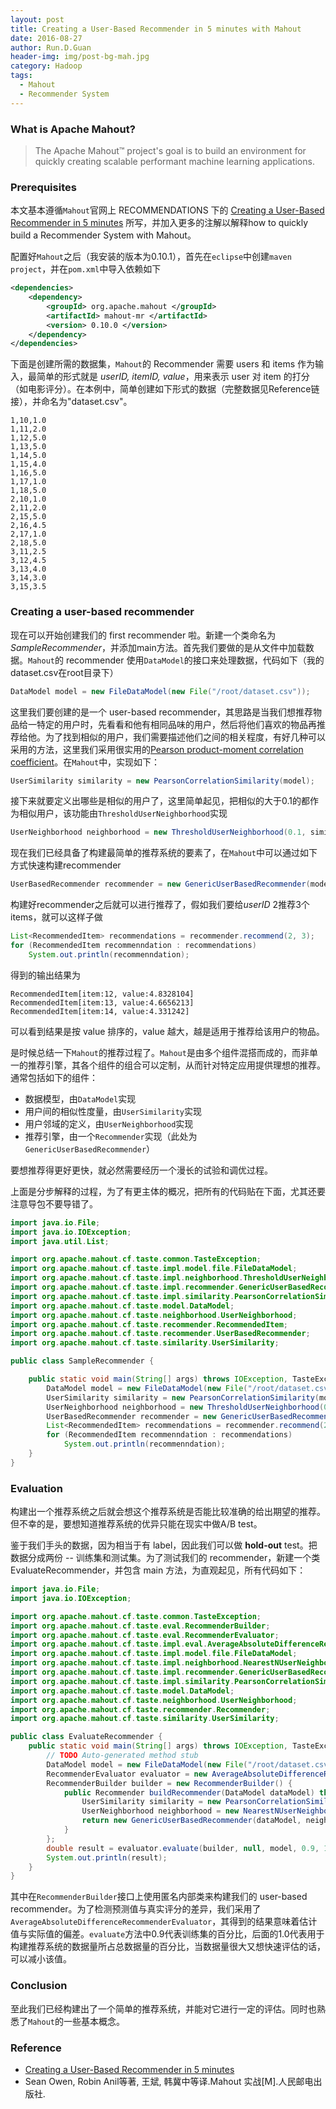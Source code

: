 ```yaml
---
layout: post
title: Creating a User-Based Recommender in 5 minutes with Mahout
date: 2016-08-27
author: Run.D.Guan
header-img: img/post-bg-mah.jpg
category: Hadoop
tags:
  - Mahout
  - Recommender System
---
```


### What is Apache Mahout?

> The Apache Mahout™ project's goal is to build an environment for quickly creating scalable performant machine learning applications.

### Prerequisites

本文基本遵循`Mahout`官网上 RECOMMENDATIONS 下的 [Creating a User-Based Recommender in 5 minutes](http://mahout.apache.org/users/recommender/userbased-5-minutes.html) 所写，并加入更多的注解以解释how to quickly build a Recommender System with Mahout。

配置好`Mahout`之后（我安装的版本为0.10.1），首先在`eclipse`中创建`maven project`，并在`pom.xml`中导入依赖如下

```xml
<dependencies>
	<dependency>
		<groupId> org.apache.mahout </groupId>
		<artifactId> mahout-mr </artifactId>
		<version> 0.10.0 </version>
	</dependency>
</dependencies>
```

下面是创建所需的数据集，`Mahout`的 Recommender 需要 users 和 items 作为输入，最简单的形式就是 *userID, itemID, value*，用来表示 user 对 item 的打分（如电影评分）。在本例中，简单创建如下形式的数据（完整数据见Reference链接），并命名为"dataset.csv"。

    1,10,1.0
    1,11,2.0
    1,12,5.0
    1,13,5.0
    1,14,5.0
    1,15,4.0
    1,16,5.0
    1,17,1.0
    1,18,5.0
    2,10,1.0
    2,11,2.0
    2,15,5.0
    2,16,4.5
    2,17,1.0
    2,18,5.0
    3,11,2.5
    3,12,4.5
    3,13,4.0
    3,14,3.0
    3,15,3.5

### Creating a user-based recommender

现在可以开始创建我们的 first recommender 啦。新建一个类命名为*SampleRecommender*，并添加main方法。首先我们要做的是从文件中加载数据。`Mahout`的 recommender 使用`DataModel`的接口来处理数据，代码如下（我的dataset.csv在root目录下）

```java
DataModel model = new FileDataModel(new File("/root/dataset.csv"));
```

这里我们要创建的是一个 user-based recommender，其思路是当我们想推荐物品给一特定的用户时，先看看和他有相同品味的用户，然后将他们喜欢的物品再推荐给他。为了找到相似的用户，我们需要描述他们之间的相关程度，有好几种可以采用的方法，这里我们采用很实用的[Pearson product-moment correlation coefficient](https://en.wikipedia.org/wiki/Pearson_product-moment_correlation_coefficient)。在`Mahout`中，实现如下：

```java
UserSimilarity similarity = new PearsonCorrelationSimilarity(model);
```

接下来就要定义出哪些是相似的用户了，这里简单起见，把相似的大于0.1的都作为相似用户，该功能由`ThresholdUserNeighborhood`实现

```java
UserNeighborhood neighborhood = new ThresholdUserNeighborhood(0.1, similarity, model);
```

现在我们已经具备了构建最简单的推荐系统的要素了，在`Mahout`中可以通过如下方式快速构建recommender

```java
UserBasedRecommender recommender = new GenericUserBasedRecommender(model, neighborhood, similarity);
```

构建好recommender之后就可以进行推荐了，假如我们要给*userID* 2推荐3个items，就可以这样子做

```java
List<RecommendedItem> recommendations = recommender.recommend(2, 3);
for (RecommendedItem recommenndation : recommendations)
	System.out.println(recommenndation);
```

得到的输出结果为

    RecommendedItem[item:12, value:4.8328104]
    RecommendedItem[item:13, value:4.6656213]
    RecommendedItem[item:14, value:4.331242]

可以看到结果是按 value 排序的，value 越大，越是适用于推荐给该用户的物品。

是时候总结一下`Mahout`的推荐过程了。`Mahout`是由多个组件混搭而成的，而非单一的推荐引擎，其各个组件的组合可以定制，从而针对特定应用提供理想的推荐。通常包括如下的组件：

* 数据模型，由`DataModel`实现
* 用户间的相似性度量，由`UserSimilarity`实现
* 用户邻域的定义，由`UserNeighborhood`实现
* 推荐引擎，由一个`Recommender`实现（此处为`GenericUserBasedRecommender`）

要想推荐得更好更快，就必然需要经历一个漫长的试验和调优过程。

上面是分步解释的过程，为了有更主体的概况，把所有的代码贴在下面，尤其还要注意导包不要导错了。

```java
import java.io.File;
import java.io.IOException;
import java.util.List;

import org.apache.mahout.cf.taste.common.TasteException;
import org.apache.mahout.cf.taste.impl.model.file.FileDataModel;
import org.apache.mahout.cf.taste.impl.neighborhood.ThresholdUserNeighborhood;
import org.apache.mahout.cf.taste.impl.recommender.GenericUserBasedRecommender;
import org.apache.mahout.cf.taste.impl.similarity.PearsonCorrelationSimilarity;
import org.apache.mahout.cf.taste.model.DataModel;
import org.apache.mahout.cf.taste.neighborhood.UserNeighborhood;
import org.apache.mahout.cf.taste.recommender.RecommendedItem;
import org.apache.mahout.cf.taste.recommender.UserBasedRecommender;
import org.apache.mahout.cf.taste.similarity.UserSimilarity;

public class SampleRecommender {

	public static void main(String[] args) throws IOException, TasteException {
		DataModel model = new FileDataModel(new File("/root/dataset.csv"));
		UserSimilarity similarity = new PearsonCorrelationSimilarity(model);
		UserNeighborhood neighborhood = new ThresholdUserNeighborhood(0.1, similarity, model);
		UserBasedRecommender recommender = new GenericUserBasedRecommender(model, neighborhood, similarity);
		List<RecommendedItem> recommendations = recommender.recommend(2, 3);
		for (RecommendedItem recommenndation : recommendations)
			System.out.println(recommenndation);
	}
}
```

### Evaluation

构建出一个推荐系统之后就会想这个推荐系统是否能比较准确的给出期望的推荐。但不幸的是，要想知道推荐系统的优异只能在现实中做A/B test。

鉴于我们手头的数据，因为相当于有 label，因此我们可以做 **hold-out** test。把数据分成两份 -- 训练集和测试集。为了测试我们的 recommender，新建一个类 EvaluateRecommender，并包含 main 方法，为直观起见，所有代码如下：

```java
import java.io.File;
import java.io.IOException;

import org.apache.mahout.cf.taste.common.TasteException;
import org.apache.mahout.cf.taste.eval.RecommenderBuilder;
import org.apache.mahout.cf.taste.eval.RecommenderEvaluator;
import org.apache.mahout.cf.taste.impl.eval.AverageAbsoluteDifferenceRecommenderEvaluator;
import org.apache.mahout.cf.taste.impl.model.file.FileDataModel;
import org.apache.mahout.cf.taste.impl.neighborhood.NearestNUserNeighborhood;
import org.apache.mahout.cf.taste.impl.recommender.GenericUserBasedRecommender;
import org.apache.mahout.cf.taste.impl.similarity.PearsonCorrelationSimilarity;
import org.apache.mahout.cf.taste.model.DataModel;
import org.apache.mahout.cf.taste.neighborhood.UserNeighborhood;
import org.apache.mahout.cf.taste.recommender.Recommender;
import org.apache.mahout.cf.taste.similarity.UserSimilarity;

public class EvaluateRecommender {
	public static void main(String[] args) throws IOException, TasteException {
		// TODO Auto-generated method stub
		DataModel model = new FileDataModel(new File("/root/dataset.csv"));
		RecommenderEvaluator evaluator = new AverageAbsoluteDifferenceRecommenderEvaluator();
		RecommenderBuilder builder = new RecommenderBuilder() {
			public Recommender buildRecommender(DataModel dataModel) throws TasteException {
				UserSimilarity similarity = new PearsonCorrelationSimilarity(dataModel);
				UserNeighborhood neighborhood = new NearestNUserNeighborhood(2, similarity, dataModel);
				return new GenericUserBasedRecommender(dataModel, neighborhood, similarity);
			}
		};
		double result = evaluator.evaluate(builder, null, model, 0.9, 1.0);
		System.out.println(result);
	}
}
```

其中在`RecommenderBuilder`接口上使用匿名内部类来构建我们的 user-based recommender。为了检测预测值与真实评分的差异，我们采用了`AverageAbsoluteDifferenceRecommenderEvaluator`，其得到的结果意味着估计值与实际值的偏差。`evaluate`方法中0.9代表训练集的百分比，后面的1.0代表用于构建推荐系统的数据量所占总数据量的百分比，当数据量很大又想快速评估的话，可以减小该值。

### Conclusion

至此我们已经构建出了一个简单的推荐系统，并能对它进行一定的评估。同时也熟悉了`Mahout`的一些基本概念。

### Reference

* [Creating a User-Based Recommender in 5 minutes](http://mahout.apache.org/users/recommender/userbased-5-minutes.html)
* Sean Owen, Robin Anil等著, 王斌, 韩冀中等译.Mahout 实战[M].人民邮电出版社.
